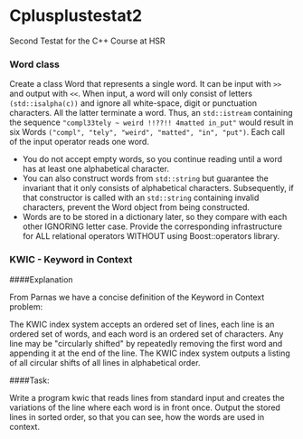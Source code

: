 # Cplusplustestat2
Second Testat for the C++ Course at HSR

### Word class

Create a class Word that represents a single word. It can be input with `>>` and output with `<<`. When input, a word will only consist of letters `(std::isalpha(c))` and ignore all white-space, digit or punctuation characters. All the latter terminate a word. Thus, an `std::istream` containing the sequence `"compl33tely ~ weird !!??!! 4matted in_put"` would result in six Words `("compl", "tely", "weird", "matted", "in", "put")`. Each call of the input operator reads one word.


* You do not accept empty words, so you continue reading until a word has at least one alphabetical character.
* You can also construct words from `std::string` but guarantee the invariant that it only consists of alphabetical characters. Subsequently, if that constructor is called with an `std::string` containing invalid characters, prevent the Word object from being constructed.
* Words are to be stored in a dictionary later, so they compare with each other IGNORING letter case. Provide the corresponding infrastructure for ALL relational operators WITHOUT using Boost::operators library.

### KWIC - Keyword in Context

####Explanation

From Parnas we have a concise definition of the Keyword in Context problem:

The KWIC index system accepts an ordered set of lines, each line is an ordered set of words, and each word is an ordered set of characters. Any line may be "circularly shifted" by repeatedly removing the first word and appending it at the end of the line. The KWIC index system outputs a listing of all circular shifts of all lines in alphabetical order.

####Task:

Write a program kwic that reads lines from standard input and creates the variations of the line where each word is in front once. Output the stored lines in sorted order, so that you can see, how the words are used in context.

